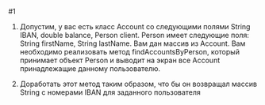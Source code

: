 #1
1)	Допустим, у вас есть класс Account со следующими полями String IBAN, double balance, Person client. Person имеет следующие поля: String firstName, String lastName.  Вам дан массив из Account. Вам необходимо реализовать метод findAccountsByPerson, который принимает объект Person и выводит на экран все Account принадлежащие данному пользователю.

2)	Доработать этот метод таким образом, что бы он возвращал массив String c номерами IBAN для заданного пользователя
 
